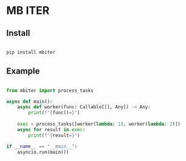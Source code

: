 # MB ITER

## Install
```bash

pip install mbiter
```

## Example

```python

from mbiter import process_tasks

async def main():
    async def worker(func: Callable[[], Any]) -> Any:
        print(f"{func()=}")
    
    exec = process_tasks([worker(lambda: 1), worker(lambda: 2)])
    async for result in exec:
        print(f"{result=}")

if __name__ == "__main__":
    asyncio.run(main())

```
